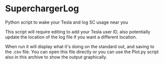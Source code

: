 # SuperchargerLog
Python script to wake your Tesla and log SC usage near you

This script will require editing to add your Tesla user ID, also potentially update the location of the log file if you want a different location.

When run it will display what it's doing on the standard out, and saving to the .csv file. You can open this file directly or you can use the 
Plot.py script also in this archive to show the output graphically.
